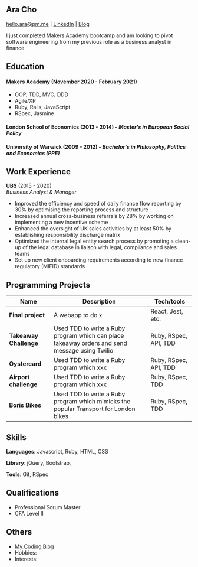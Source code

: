 ## Ara Cho
hello.ara@pm.me | [LinkedIn](http://www.linkedin.com/in/aracho1) | [Blog](https://hello-ara.medium.com/)

I just completed Makers Academy bootcamp and am looking to pivot software engineering from my previous role as a business analyst in finance. 

## Education

#### Makers Academy (November 2020 - February 2021)

- OOP, TDD, MVC, DDD
- Agile/XP
- Ruby, Rails, JavaScript
- RSpec, Jasmine

#### London School of Economics (2013 - 2014) - *Master's in European Social Policy*

#### University of Warwick (2009 - 2012) - *Bachelor's in Philosophy, Politics and Economics (PPE)*

## Work Experience

**UBS** (2015 - 2020)  
_Business Analyst & Manager_

- Improved the efficiency and speed of daily finance flow reporting by 30% by optimising the reporting process and structure
- Increased annual cross-business referrals by 28% by working on implementing a new incentive scheme
- Enhanced the oversight of UK sales activities by at least 50% by establishing responsibility discharge matrix
- Optimized the internal legal entity search process by promoting a clean-up of the legal database in liaison with legal, compliance and sales teams
- Set up new client onboarding requirements according to new finance regulatory (MIFID) standards 


## Programming Projects

| Name                          | Description                                           | Tech/tools        |
| ------------------------------| ----------------------------------------------------- | ----------------- |
| **Final project**             | A webapp to do x                                      | React, Jest, etc. |
| **Takeaway Challenge** | Used TDD to write a Ruby program which can place takeaway orders and send message using Twilio | Ruby, RSpec, API, TDD |
| **Oystercard** | Used TDD to write a Ruby program which xxx | Ruby, RSpec, API, TDD |
| **Airport challenge** | Used TDD to write a Ruby program which xxx | Ruby, RSpec, TDD |
| **Boris Bikes** | Used TDD to write a Ruby program which mimicks the popular Transport for London bikes  | Ruby, RSpec, TDD |


## Skills
**Languages**: Javascript, Ruby, HTML, CSS

**Library**: jQuery, Bootstrap, 

**Tools**: Git, RSpec

## Qualifications

- Professional Scrum Master
- CFA Level II

## Others
- [My Coding Blog](https://hello-ara.medium.com/)
- Hobbies:
- Interests:

